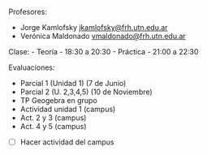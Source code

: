 Profesores:
- Jorge Kamlofsky jkamlofsky@frh.utn.edu.ar
- Verónica Maldonado vmaldonado@frh.utn.edu.ar

Clase: 
	- Teoría - 18:30 a 20:30
	- Práctica - 21:00 a 22:30

Evaluaciones:
- Parcial 1 (Unidad 1) (7 de Junio)
- Parcial 2 (U. 2,3,4,5) (10 de Noviembre)
- TP Geogebra en grupo
- Actividad unidad 1 (campus)
- Act. 2 y 3 (campus)
- Act. 4 y 5 (campus)

- [ ] Hacer actividad del campus

